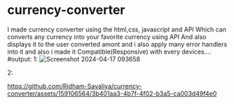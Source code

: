 # currency-converter
I made currency converter using the html,css, javascript and API Which can converts any currency into your favorite currency using API And also displays it to the user converted amont and i also apply many error handlers into it and also i made it Compatible(Responsive)  with every devices....
#output:
1:
![Screenshot 2024-04-17 093658](https://github.com/Ridham-Savaliya/currency-converter/assets/159106564/9b5165f9-c38e-4bb7-b7b5-d7a38b5c56b0)

2:



https://github.com/Ridham-Savaliya/currency-converter/assets/159106564/3b401aa3-4b7f-4f02-b3a5-ca003d49f4e0

